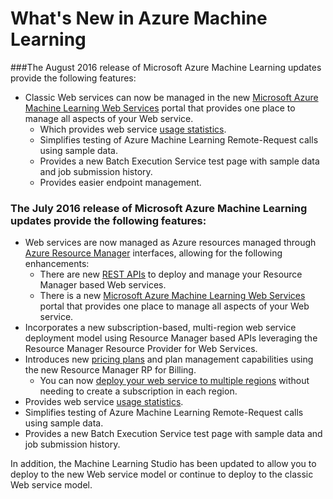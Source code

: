 <properties
	pageTitle="Machine Learning What's New | Microsoft Azure"
	description="New features that are available in Azure Machine Learning."
	services="machine-learning"
	documentationCenter=""
	authors="vDonGlover"
	manager="raymondl"
	editor=""/>

<tags
	ms.service="machine-learning"
	ms.workload="data-services"
	ms.tgt_pltfrm="na"
	ms.devlang="na"
	ms.topic="article"
	ms.date="10/05/2016"
	ms.author="v-donglo"/>

# What's New in Azure Machine Learning

###The August 2016 release of Microsoft Azure Machine Learning updates provide the following features:

* Classic Web services can now be managed in the new [Microsoft Azure Machine Learning Web Services](https://services.azureml.net/) portal that provides one place to manage all aspects of your Web service.	
	* Which provides web service [usage statistics](machine-learning-manage-new-webservice.md).
	* Simplifies testing of Azure Machine Learning Remote-Request calls using sample data.
	* Provides a new Batch Execution Service test page with sample data and job submission history.
	* Provides easier endpoint management.

### The July 2016 release of Microsoft Azure Machine Learning updates provide the following features:

* Web services are now managed as Azure resources managed through [Azure Resource Manager](../resource-group-overview.md) interfaces, allowing for the following enhancements:
	* There are new [REST APIs](https://msdn.microsoft.com/library/azure/Dn950030.aspx) to deploy and manage your Resource Manager based Web services.
	* There is a new [Microsoft Azure Machine Learning Web Services](https://services.azureml.net/) portal that provides one place to manage all aspects of your Web service.
* Incorporates a new subscription-based, multi-region web service deployment model using Resource Manager based APIs leveraging the Resource Manager Resource Provider for Web Services.
* Introduces new [pricing plans](https://azure.microsoft.com/pricing/details/machine-learning/) and plan management capabilities using the new Resource Manager RP for Billing.
	* You can now [deploy your web service to multiple regions](machine-learning-how-to-deploy-to-multiple-regions.md) without needing to create a subscription in each region.
* Provides web service [usage statistics](machine-learning-manage-new-webservice.md).
* Simplifies testing of Azure Machine Learning Remote-Request calls  using sample data.
* Provides a new Batch Execution Service test page with sample data and job submission history.

In addition, the Machine Learning Studio has been updated to allow you to deploy to the new Web service model or continue to deploy to the classic Web service model. 
